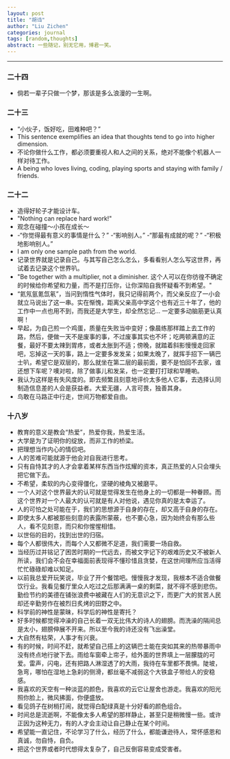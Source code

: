 ```yaml
---
layout: post
title: "胡诌"
author: "Liu Zichen"
categories: journal
tags: [random,thoughts]
abstract: 一些随记，别无它用，博君一笑。
---
```


---
### 二十四
- 倘若一辈子只做一个梦，那该是多么浪漫的一生啊。


### 二十三
- “小伙子，饭好吃，田难种吧？”
- This sentence exemplifies an idea that thoughts tend to go into higher dimension.
- 不论你做什么工作，都必须要重视人和人之间的关系，绝对不能像个机器人一样对待工作。
- A being who loves living, coding, playing sports and staying with family / friends. 

### 二十二
- 造得好轮子才能设计车。
- "Nothing can replace hard work!"
- 观念在碰撞～小孩在成长～
- -“你觉得最有意义的事情是什么？”
-“影响别人。”
-“那最有成就的呢？”
-“积极地影响别人。”
- I am only one sample path from the world.
- 记录世界就是记录自己。与其写自己怎么怎么，多看看别人怎么写这世界，再试着去记录这个世界叭。
- "Be together with a multiplier, not a diminisher. 这个人可以在你彷徨不确定的时候给你希望和力量，而不是打压你，让你深陷自我怀疑看不到希望。"
- “氦氖氩氪氙氡”，当问到惰性气体时，我只记得前两个，而父亲反应了一小会就立马说出了这一串。实在惭愧，距离父亲高中学这个也有近三十年了，他的工作中一点也用不到，而我还是大学生，却全然忘记... 一定要多动脑筋更认真啊！
- 早起，为自己煎一个鸡蛋，质量在失败当中变好；像晨练那样踏上去工作的路，然后，便做一天不是废事的事，不过废事其实也不坏；吃两顿满意的正餐，最好不要太辣到胃疼，或者太胀到不适；傍晚，就踏着斜影慢慢走回家吧，忘掉这一天的事，路上一定要多发发呆；如果太晚了，就挥手招下一辆巴士叭，希望它是双层的，那么就坐在第二层的最前面，要不是怕回不去家，谁还想下车呢？噢对啦，除了做事儿和发呆，也一定要打打球和早睡喲。
- 我认为这样是有失风度的。即去频繁且刻意地评价太多他人它事，去选择认同制造信息差的人会是获益者。大爱无疆，人言可畏，独善其身。
- 鸟敢在马路正中行走，世间万物都爱自由。

### 十八岁
- 教育的意义是教会“热爱”，热爱你我，热爱生活。
- 大学是为了证明你的绽放，而非工作的桥梁。
- 把理想当作内心的情侣吧。
- 人的苦难可能就源于他会对自我进行思考。
- 只有自恃其才的人才会拿着某样东西当作炫耀的资本，真正热爱的人只会埋头把它做下去。
- 不希望，柔软的内心变得僵化，坚硬的棱角又被磨平。
- 一个人对这个世界最大的认可就是觉得发生在他身上的一切都是一种眷顾。而这个世界对一个人最大的认可就是有人对他说，遇见你真的是太幸运了。
- 人的可怕之处可能在于，我们的思想源于自身的存在，却又高于自身的存在。
- 即使太多人都被那些刻意的表露所蒙蔽，也不要心急，因为始终会有那么些人，看不见刻意，而只和你惺惺相惜。
- 以世俗的目的，找到出世的归宿。
- 每个人都很伟大，而每个人又都微不足道，我们需要一场自救。
- 当经历过并铭记了困苦时期的一代远去，而被文字记下的艰难历史又不被新人所读，我们会不会在幸福面前表现得不懂珍惜且贪婪，在这世间理所应当活得忙忙碌碌却难以知足。
- 以前我总爱开玩笑说，毕业了开个餐馆吧。慢慢我才发现，我根本不适合做餐饮行业。我看见餐厅里众人吃过之后那满满一桌的剩菜，就不得不感到悲伤。勤俭节约的美德在铺张浪费中被藏在人们的无意识之下，而更广大的贫苦人民却还辛勤劳作在被烈日炙烤的田野之中。
- 科学前的神性是蒙昧，科学后的神性是寄托？
- 好多时候都觉得冲澡的自己长着一双无比伟大的诗人的翅膀。而洗澡的隔间总是太小，翅膀伸展不开来。所以至今我的诗还没有飞出澡堂。
- 大自然有枯荣，人事才有兴衰。
- 有的时候，时间不赶，就希望自己搭上的这辆巴士能在突如其来的热带暴雨中没有终点地行驶下去。雨给车窗牵上帘子，给外面的世界填上一层朦胧的可爱。雷声，闪电，还有把路人淋湿透了的大雨，我待在车里都不畏惧。陡坡，急弯，哪怕在湿地上急刹的侧滑，都丝毫不减弱这个大铁盒子带给人的安稳感。
- 我喜欢的天空有一种淡蓝的颜色，我喜欢的云它让屋舍也游走。我喜欢的阳光照你脸上，微风拂面，你便盛放。
- 看见鸽子在树梢打闹，就觉得白配绿真是十分好看的颜色组合。
- 时间总是流逝啊，不能像太多人希望的那样静止，甚至只是稍微慢一些。或许正因为这种无力，有的人才会主动让自己静止在某个时间。
- 希望能一直记住，不论学习了什么，经历了什么，都能谦逊待人，常怀感恩和真诚，勿自恃，自负。
- 把这个世界或者时代想得太复杂了，自己反倒容易变成受害者。
